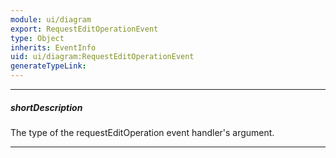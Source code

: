 ```yaml
---
module: ui/diagram
export: RequestEditOperationEvent
type: Object
inherits: EventInfo
uid: ui/diagram:RequestEditOperationEvent
generateTypeLink: 
---
```

---
##### shortDescription
The type of the requestEditOperation event handler's argument.

---
<!-- Description goes here -->